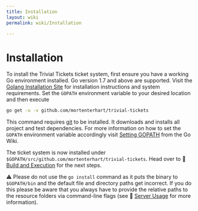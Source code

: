 ```yaml
---
title: Installation
layout: wiki
permalink: wiki/Installation

---
```


# Installation

To install the Trivial Tickets ticket system, first ensure you have
a working Go environment installed. Go version 1.7 and above are
supported. Visit the [Golang Installation
Site](https://golang.org/doc/install) for installation instructions
and system requirements. Set the `GOPATH` environment variable to
your desired location and then execute

```bash
go get -u -v github.com/mortenterhart/trivial-tickets
```

This command requires [git](https://git-scm.com) to be installed.
It downloads and installs all project and test dependencies. For
more information on how to set the `GOPATH` environment variable
accordingly visit [Setting
GOPATH](https://github.com/golang/go/wiki/SettingGOPATH) from the
Go Wiki.

The ticket system is now installed under
`$GOPATH/src/github.com/mortenterhart/trivial-tickets`. Head over
to :book: [Build and Execution](Build-and-Execution.md) for the next
steps.

:warning: Please do not use the `go install` command as it puts the
binary to `$GOPATH/bin` and the default file and directory paths
get incorrect. If you do this please be aware that you always have
to provide the relative paths to the resource folders via command-line
flags (see :book: [Server Usage](Server-Usage.md) for more information).
